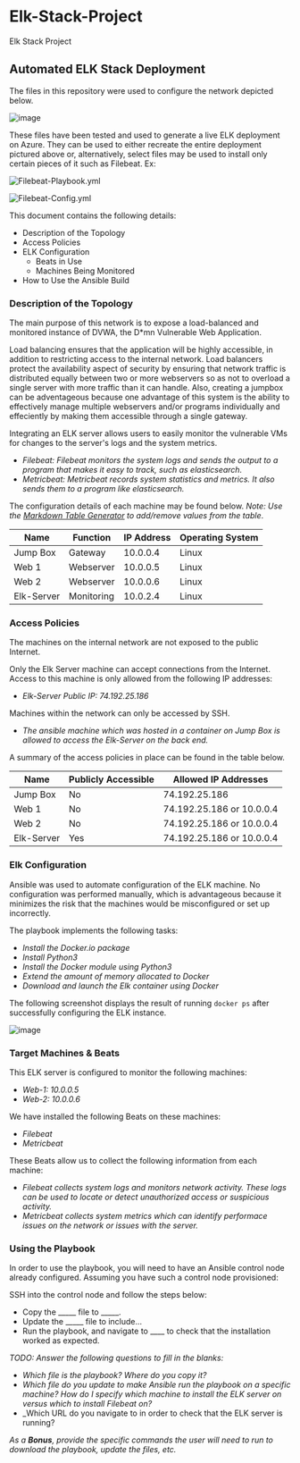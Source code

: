 # Elk-Stack-Project
Elk Stack Project
## Automated ELK Stack Deployment

The files in this repository were used to configure the network depicted below.

![image](https://user-images.githubusercontent.com/83610301/146652133-d72287d4-bbec-460b-854c-9f4199c5f111.png)


These files have been tested and used to generate a live ELK deployment on Azure. They can be used to either recreate the entire deployment pictured above or, alternatively, select files may be used to install only certain pieces of it such as Filebeat. Ex:

  ![Filebeat-Playbook.yml](https://github.com/zack6243/Elk-Stack-Project/blob/main/Ansible/filebeat-playbook.yml)
  
  ![Filebeat-Config.yml](https://github.com/zack6243/Elk-Stack-Project/blob/main/Ansible/filebeat-config.yml)

This document contains the following details:
- Description of the Topology
- Access Policies
- ELK Configuration
  - Beats in Use
  - Machines Being Monitored
- How to Use the Ansible Build


### Description of the Topology

The main purpose of this network is to expose a load-balanced and monitored instance of DVWA, the D*mn Vulnerable Web Application.

Load balancing ensures that the application will be highly accessible, in addition to restricting access to the internal network.
Load balancers protect the availability aspect of security by ensuring that network traffic is distributed equally between two or more webservers so as not to overload a single server with more traffic than it can handle. Also, creating a jumpbox can be adventageous because one advantage of this system is the ability to effectively manage multiple webservers and/or programs individually and effeciently by making them accessible through a single gateway.

Integrating an ELK server allows users to easily monitor the vulnerable VMs for changes to the server's logs and the system metrics.
- _Filebeat: Filebeat monitors the system logs and sends the output to a program that makes it easy to track, such as elasticsearch._
- _Metricbeat: Metricbeat records system statistics and metrics. It also sends them to a program like elasticsearch._

The configuration details of each machine may be found below.
_Note: Use the [Markdown Table Generator](http://www.tablesgenerator.com/markdown_tables) to add/remove values from the table_.

| Name     | Function | IP Address | Operating System |
|----------|----------|------------|------------------|
| Jump Box | Gateway  | 10.0.0.4   | Linux            |
| Web 1    | Webserver| 10.0.0.5   | Linux            |
| Web 2    | Webserver| 10.0.0.6   | Linux            |
|Elk-Server|Monitoring| 10.0.2.4   | Linux            |

### Access Policies

The machines on the internal network are not exposed to the public Internet. 

Only the Elk Server machine can accept connections from the Internet. Access to this machine is only allowed from the following IP addresses:
- _Elk-Server Public IP: 74.192.25.186_

Machines within the network can only be accessed by SSH.
- _The ansible machine which was hosted in a container on Jump Box is allowed to access the Elk-Server on the back end._

A summary of the access policies in place can be found in the table below.

| Name     | Publicly Accessible | Allowed IP Addresses              |
|----------|---------------------|-----------------------------------|
| Jump Box | No                  | 74.192.25.186                     |
| Web 1    | No                  | 74.192.25.186 or 10.0.0.4         |
| Web 2    | No                  | 74.192.25.186 or 10.0.0.4         |
|Elk-Server| Yes                 | 74.192.25.186 or 10.0.0.4         |

### Elk Configuration

Ansible was used to automate configuration of the ELK machine. No configuration was performed manually, which is advantageous because it minimizes the risk that the machines would be misconfigured or set up incorrectly.

The playbook implements the following tasks:
- _Install the Docker.io package_
- _Install Python3_
- _Install the Docker module using Python3_
- _Extend the amount of memory allocated to Docker_
- _Download and launch the Elk container using Docker_

The following screenshot displays the result of running `docker ps` after successfully configuring the ELK instance.

![image](https://user-images.githubusercontent.com/83610301/147888158-1b3d25bf-d763-49ff-8b27-ddc5facffd0f.png)


### Target Machines & Beats
This ELK server is configured to monitor the following machines:
- _Web-1: 10.0.0.5_
- _Web-2: 10.0.0.6_

We have installed the following Beats on these machines:
- _Filebeat_
- _Metricbeat_

These Beats allow us to collect the following information from each machine:
- _Filebeat collects system logs and monitors network activity. These logs can be used to locate or detect unauthorized access or suspicious activity._
- _Metricbeat collects system metrics which can identify performace issues on the network or issues with the server._

### Using the Playbook
In order to use the playbook, you will need to have an Ansible control node already configured. Assuming you have such a control node provisioned: 

SSH into the control node and follow the steps below:
- Copy the _____ file to _____.
- Update the _____ file to include...
- Run the playbook, and navigate to ____ to check that the installation worked as expected.

_TODO: Answer the following questions to fill in the blanks:_
- _Which file is the playbook? Where do you copy it?_
- _Which file do you update to make Ansible run the playbook on a specific machine? How do I specify which machine to install the ELK server on versus which to install Filebeat on?_
- _Which URL do you navigate to in order to check that the ELK server is running?

_As a **Bonus**, provide the specific commands the user will need to run to download the playbook, update the files, etc._
